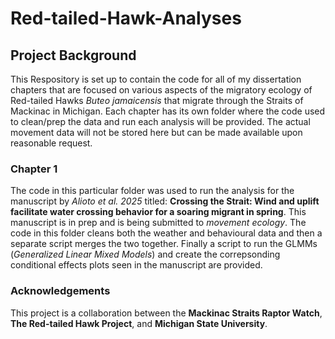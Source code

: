 # **Red-tailed-Hawk-Analyses**

## Project Background
This Respository is set up to contain the code for all of my dissertation chapters that are focused on various aspects of the migratory ecology of Red-tailed Hawks *Buteo jamaicensis* that migrate through the Straits of Mackinac in Michigan.
Each chapter has its own folder where the code used to clean/prep the data and run each analysis will be provided. The actual movement data will not be stored here but can be made available upon reasonable request.


### Chapter 1
The code in this particular folder was used to run the analysis for the manuscript by _Alioto et al. 2025_ titled: **Crossing the Strait: Wind and uplift facilitate water crossing behavior for a soaring migrant in spring**. This manuscript is in prep and is being submitted to *movement ecology*. The code in this folder cleans both the weather and behavioural data and then a separate script merges the two together. Finally a script to run the GLMMs (_Generalized Linear Mixed Models_) and create the correpsonding conditional effects plots seen in the manuscript are provided.


### Acknowledgements 
This project is a collaboration between the **Mackinac Straits Raptor Watch**, **The Red-tailed Hawk Project**, and **Michigan State University**.
